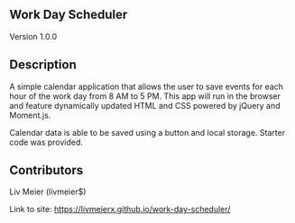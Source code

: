 ## Work Day Scheduler 
Version 1.0.0

## Description
A simple calendar application that allows the user to save events for each hour of the work day from 8 AM to 5 PM. This app will run in the browser and feature dynamically updated HTML and CSS powered by jQuery and Moment.js.

Calendar data is able to be saved using a button and local storage. Starter code was provided.

## Contributors
Liv Meier (livmeier$)

Link to site: https://livmeierx.github.io/work-day-scheduler/